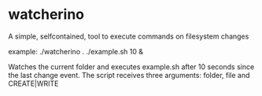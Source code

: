 # watcherino
A simple, selfcontained, tool to execute commands on filesystem changes

example:
   ./watcherino . ./example.sh 10 &
  
Watches the current folder and executes example.sh after 10 seconds since the last change event. The script receives three arguments: folder, file and CREATE|WRITE
